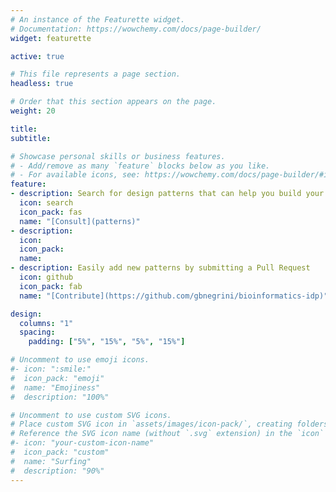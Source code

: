 ```yaml
---
# An instance of the Featurette widget.
# Documentation: https://wowchemy.com/docs/page-builder/
widget: featurette

active: true

# This file represents a page section.
headless: true

# Order that this section appears on the page.
weight: 20

title:
subtitle:

# Showcase personal skills or business features.
# - Add/remove as many `feature` blocks below as you like.
# - For available icons, see: https://wowchemy.com/docs/page-builder/#icons
feature:
- description: Search for design patterns that can help you build your bioinformatics application
  icon: search
  icon_pack: fas
  name: "[Consult](patterns)"
- description: 
  icon: 
  icon_pack: 
  name: 
- description: Easily add new patterns by submitting a Pull Request
  icon: github
  icon_pack: fab
  name: "[Contribute](https://github.com/gbnegrini/bioinformatics-idp)"

design:
  columns: "1"
  spacing:
    padding: ["5%", "15%", "5%", "15%"]

# Uncomment to use emoji icons.
#- icon: ":smile:"
#  icon_pack: "emoji"
#  name: "Emojiness"
#  description: "100%"  

# Uncomment to use custom SVG icons.
# Place custom SVG icon in `assets/images/icon-pack/`, creating folders if necessary.
# Reference the SVG icon name (without `.svg` extension) in the `icon` field.
#- icon: "your-custom-icon-name"
#  icon_pack: "custom"
#  name: "Surfing"
#  description: "90%"
---
```

